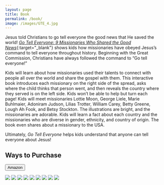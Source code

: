 ```yaml
---
layout: page
title: Book
permalink: /book/
image: /images/GTE_4.jpg
---
```

Jesus told Christians to go tell everyone the good news that He saved the world! [*Go Tell Everyone: 9 Missionaries Who Shared the Good News*](https://amzn.to/480Oieo){:target="_blank"} shows kids how missionaries have obeyed Jesus’s command to tell everyone throughout history. Beginning with the Great Commission, Christians have always followed the command to “Go tell everyone!”

Kids will learn about how missionaries used their talents to connect with people all over the world and share the gospel with them. This interactive book introduces each missionary on the right side of the spread, asks where the child thinks that person went, and then reveals the country where they served is on the left side. Kids won’t be able to help but turn each page! Kids will meet missionaries Lottie Moon, George Liele, Marie Buhlmaier, Adoniram Judson, Lilias Trotter, William Carey, Betty Greene, Lough Ah Fook, and Betsy Stockton. The illustrations are bright, and the missionaries are adorable. Kids will learn a fact about each country and the missionaries who are diverse in gender, ethnicity, and country of origin. The book even shares about a missionary to the USA.

Ultimately, *Go Tell Everyone* helps kids understand that anyone can tell everyone about Jesus!

## Ways to Purchase

<div class="form__group">
<form action="https://amzn.to/49mij9x" target="blank">
      <button class="button button--primary" type="submit" align="center">Amazon</button>
</form>
</div>

<div class="gallery-box">
  <div class="gallery">
    <img src="/images/GTE_1.jpg">
    <img src="/images/GTE_10.jpg">
    <img src="/images/GTE_11.jpg">
    <img src="/images/GTE_12.jpg">
    <img src="/images/GTE_13.jpg">
    <img src="/images/GTE_14.jpg">
    <img src="/images/GTE_15.jpg">
    <img src="/images/GTE_16.jpg">
    <img src="/images/GTE_18.jpg">
  </div>
</div>
